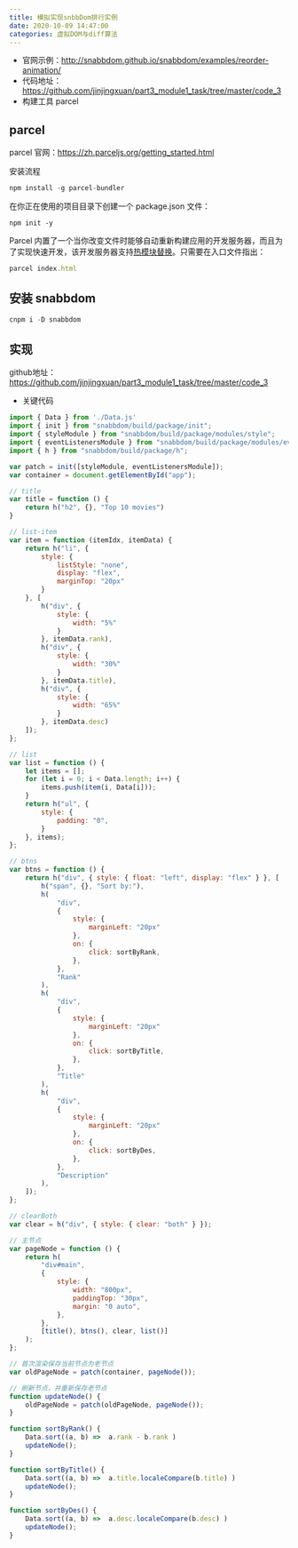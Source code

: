 ```yaml
---
title: 模拟实现snbbDom排行实例
date: 2020-10-09 14:47:00
categories: 虚拟DOM与diff算法
---
```


* 官网示例：http://snabbdom.github.io/snabbdom/examples/reorder-animation/
* 代码地址：https://github.com/jinjingxuan/part3_module1_task/tree/master/code_3
* 构建工具 parcel

## parcel

parcel 官网：https://zh.parceljs.org/getting_started.html

安装流程

```js
npm install -g parcel-bundler
```

在你正在使用的项目目录下创建一个 package.json 文件：

```
npm init -y
```

Parcel 内置了一个当你改变文件时能够自动重新构建应用的开发服务器，而且为了实现快速开发，该开发服务器支持[热模块替换](https://zh.parceljs.org/hmr.html)。只需要在入口文件指出：

```js
parcel index.html
```

## 安装 snabbdom

```js
cnpm i -D snabbdom
```

## 实现

github地址：https://github.com/jinjingxuan/part3_module1_task/tree/master/code_3

* 关键代码

```js
import { Data } from './Data.js'
import { init } from "snabbdom/build/package/init";
import { styleModule } from "snabbdom/build/package/modules/style";
import { eventListenersModule } from "snabbdom/build/package/modules/eventlisteners";
import { h } from "snabbdom/build/package/h";

var patch = init([styleModule, eventListenersModule]);
var container = document.getElementById("app");

// title
var title = function () {
    return h("h2", {}, "Top 10 movies")
}

// list-item
var item = function (itemIdx, itemData) {
    return h("li", { 
        style: { 
            listStyle: "none", 
            display: "flex",
            marginTop: "20px"
        }
    }, [
        h("div", {
            style: { 
                width: "5%"
            }
        }, itemData.rank),
        h("div", {
            style: { 
                width: "30%"
            }
        }, itemData.title),
        h("div", {
            style: { 
                width: "65%"
            }
        }, itemData.desc)
    ]);
};

// list
var list = function () {
    let items = [];
    for (let i = 0; i < Data.length; i++) {
        items.push(item(i, Data[i]));
    }
    return h("ul", {
        style: {
            padding: "0",
        }
    }, items);
};

// btns
var btns = function () {
    return h("div", { style: { float: "left", display: "flex" } }, [
        h("span", {}, "Sort by:"),
        h(
            "div",
            {
                style: {
                    marginLeft: "20px"
                },
                on: {
                    click: sortByRank,
                },
            },
            "Rank"
        ),
        h(
            "div",
            {
                style: {
                    marginLeft: "20px"
                },
                on: {
                    click: sortByTitle,
                },
            },
            "Title"
        ),
        h(
            "div",
            {
                style: {
                    marginLeft: "20px"
                },
                on: {
                    click: sortByDes,
                },
            },
            "Description"
        ),
    ]);
};

// clearBoth
var clear = h("div", { style: { clear: "both" } });

// 主节点
var pageNode = function () {
    return h(
        "div#main",
        {
            style: {
                width: "800px",
                paddingTop: "30px",
                margin: "0 auto",
            },
        },
        [title(), btns(), clear, list()]
    );
};

// 首次渲染保存当前节点为老节点
var oldPageNode = patch(container, pageNode());

// 刷新节点，并重新保存老节点
function updateNode() {
    oldPageNode = patch(oldPageNode, pageNode());
}

function sortByRank() {
    Data.sort((a, b) =>  a.rank - b.rank )
    updateNode();
}

function sortByTitle() {
    Data.sort((a, b) =>  a.title.localeCompare(b.title) )
    updateNode();
}

function sortByDes() {
    Data.sort((a, b) =>  a.desc.localeCompare(b.desc) )
    updateNode();
}

```

